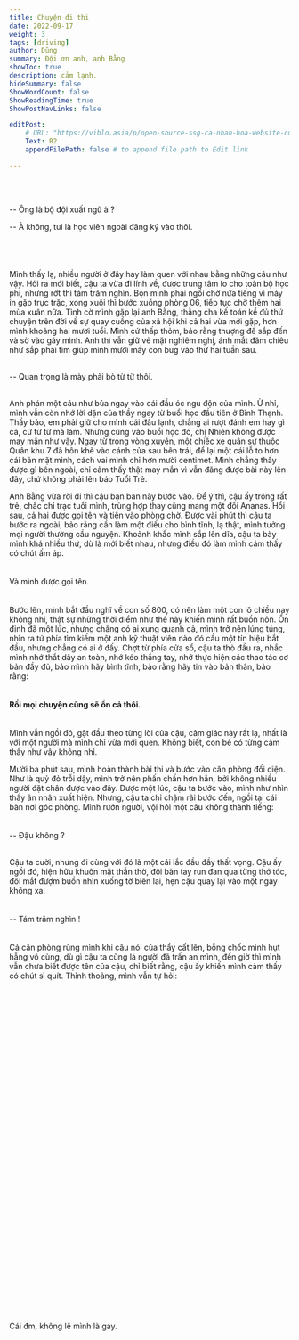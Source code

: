 ```yaml
---
title: Chuyện đi thi
date: 2022-09-17
weight: 3
tags: [driving]
author: Dũng
summary: Đội ơn anh, anh Bằng
showToc: true
description: cảm lạnh.
hideSummary: false
ShowWordCount: false
ShowReadingTime: true
ShowPostNavLinks: false

editPost:
    # URL: "https://viblo.asia/p/open-source-ssg-ca-nhan-hoa-website-cung-static-site-generator-7ymJXxkEJkq"
    Text: B2
    appendFilePath: false # to append file path to Edit link

---
```


\
​

-- Ông là bộ đội xuất ngũ à ?

-- À không, tui là học viên ngoài đăng ký vào thôi.
​\
​\
\
\
\
Mình thấy lạ, nhiều người ở đây hay làm quen với nhau bằng những câu như vậy. Hỏi ra mới biết, cậu ta vừa đi lính về, được trung tâm lo cho toàn bộ học phí, nhưng rớt thì tám trăm nghìn. Bọn mình phải ngồi chờ nửa tiếng vì máy in gặp trục trặc, xong xuôi thì bước xuống phòng 06, tiếp tục chờ thêm hai mùa xuân nữa. Tình cờ mình gặp lại anh Bằng, thằng cha kế toán kể đủ thứ chuyện trên đời về sự quay cuồng của xã hội khi cả hai vừa mới gặp, hơn mình khoảng hai mươi tuổi. Mình cứ thấp thỏm, bảo rằng thượng đế sắp đến và sờ vào gáy mình. Anh thì vẫn giữ vẻ mặt nghiêm nghị, ánh mắt đăm chiêu như sắp phải tìm giúp mình mười mấy con bug vào thứ hai tuần sau.

\
​
-- Quan trọng là mày phải bò từ từ thôi.
​\
​

Anh phán một câu như bủa ngay vào cái đầu óc ngu độn của mình. Ừ nhỉ, mình vẫn còn nhớ lời dặn của thầy ngay từ buổi học đầu tiên ở Bình Thạnh. Thầy bảo, em phải giữ cho mình cái đầu lạnh, chẳng ai rượt đánh em hay gì cả, cứ từ từ mà làm. Nhưng cũng vào buổi học đó, chị Nhiên không được may mắn như vậy. Ngay từ trong vòng xuyến, một chiếc xe quân sự thuộc Quân khu 7 đã hôn khẽ vào cánh cửa sau bên trái, để lại một cái lỗ to hơn cái bản mặt mình, cách vai mình chỉ hơn mười centimet. Mình chẳng thấy được gì bên ngoài, chỉ cảm thấy thật may mắn vì vẫn đăng được bài này lên đây, chứ không phải lên báo Tuổi Trẻ.


Anh Bằng vừa rời đi thì cậu bạn ban nãy bước vào. Để ý thì, cậu ấy trông rất trẻ, chắc chỉ trạc tuổi mình, trùng hợp thay cũng mang một đôi Ananas. Hồi sau, cả hai được gọi tên và tiến vào phòng chờ. Được vài phút thì cậu ta bước ra ngoài, bảo rằng cần làm một điếu cho bình tĩnh, lạ thật, mình tưởng mọi người thường cầu nguyện. Khoảnh khắc mình sắp lên dĩa, cậu ta bày mình khá nhiều thứ, dù là mới biết nhau, nhưng điều đó làm mình cảm thấy có chút ấm áp.
\
\
\
Và mình được gọi tên.
\
\
\
Bước lên, mình bắt đầu nghĩ về con số 800, có nên làm một con lô chiều nay không nhỉ, thật sự những thời điểm như thế này khiến mình rất buồn nôn. Ổn định đã một lúc, nhưng chẳng có ai xung quanh cả, mình trở nên lúng túng, nhìn ra tứ phía tìm kiếm một anh kỹ thuật viên nào đó cầu một tín hiệu bắt đầu, nhưng chẳng có ai ở đấy. Chợt từ phía cửa sổ, cậu ta thò đầu ra, nhắc mình nhớ thắt dây an toàn, nhớ kéo thắng tay, nhớ thực hiện các thao tác cơ bản đầy đủ, bảo mình hãy bình tĩnh, bảo rằng hãy tin vào bản thân, bảo rằng:
\
\
\
​
**Rồi mọi chuyện cũng sẽ ổn cả thôi.**
\
\
\
​
Mình vẫn ngồi đó, gật đầu theo từng lời của cậu, cảm giác này rất lạ, nhất là với một người mà mình chỉ vừa mới quen. Không biết, con bé có từng cảm thấy như vậy không nhỉ.

Mười ba phút sau, mình hoàn thành bài thi và bước vào căn phòng đối diện. Như là quỷ đỏ trỗi dậy, mình trở nên phấn chấn hơn hẳn, bởi không nhiều người đặt chân được vào đây. Được một lúc, cậu ta bước vào, mình như nhìn thấy ân nhân xuất hiện. Nhưng, cậu ta chỉ chậm rãi bước đến, ngồi tại cái bàn nơi góc phòng. Mình rướn người, vội hỏi một câu không thành tiếng:
\
\
\
​
​
-- Đậu không ?

​ \
​
Cậu ta cười, nhưng đi cùng với đó là một cái lắc đầu đầy thất vọng. Cậu ấy ngồi đó, hiện hữu khuôn mặt thẫn thờ, đôi bàn tay run đan qua từng thớ tóc, đôi mắt đượm buồn nhìn xuống tờ biên lai, hẹn cậu quay lại vào một ngày không xa. 
\
\
\
​
​
-- Tám trăm nghìn !
\
\
​   
Cả căn phòng rùng mình khi câu nói của  thầy cất lên, bỗng chốc mình hụt hẫng vô cùng, dù gì cậu ta cũng là người đã trấn an mình, đến giờ thì mình vẫn chưa biết được tên của cậu, chỉ biết rằng, cậu ấy khiến mình cảm thấy có chút sì quít. Thỉnh thoảng, mình vẫn tự hỏi:
\
\
\
\
\
\
\
\
\
\
\
\
\
\
\
\
\
\
\
\
\
\
\
\
\
\
\
\
\
\
\
\
\
\
\
\
\
Cái đm, không lẽ mình là gay.
